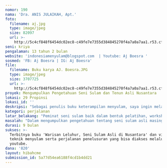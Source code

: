 ```yaml
---
nomor: 190
nama: 'Dra. ANIS JULAIKAH, Apt.'
foto:
  filename: aj.jpg
  type: image/jpeg
  size: 82097
  url: >-
    http://5c4cf848f6454dc02ec8-c49fe7e7355d384845270f4a7a0a7aa1.r53.cf2.rackcdn.com/4d94f317-5e1e-447e-a35c-dfbef773cdd7/aj.jpg
seni: kriya
pengalaman: 13 tahun 2 bulan
website: 'indonesiamenyulam@blogspot.com  | Youtube: Aj Boesra '
sosmed: 'FB: Aj Boesra | IG: Aj Boesra'
file:
  filename: Buku karya AJ. Boesra.JPG
  type: image/jpeg
  size: 3707725
  url: >-
    http://5c4cf848f6454dc02ec8-c49fe7e7355d384845270f4a7a0a7aa1.r53.cf2.rackcdn.com/81b662b8-a560-467c-a420-3a40d1dabe55/Buku%20karya%20AJ.%20Boesra.JPG
proyek: Mengumpulkan Pengetahuan Seni Sulam dan Tenun Asli Nusantara
lokasi: 29 Propinsi
lokasi_id: ''
deskripsi: "Sebagai penulis buku keterampilan menyulam, saya ingin melakukan penelusuran seni sulam warisan leluhur di nusantara meliputi sejarah, filosofi, jenis sulaman (teknik sulam) dan perkembangannya, yang akan menjadi tulisan dalam sebuah buku. Buku ini juga akan menampilkan teknik/cara pembuatan tusuk sulaman asli masing-masing daerah agar bisa dijadikan panduan bagi para penyulam untuk menjaga kelestariannya. Melihat arah perkembangan dunia mode busana, ada peluang sulam dikolaborasi/kompilasi dengan tenun nusantara, maka dalam perjalanan ini sekaligus menelusuri seni Tenun asli Nusantara. Metode yang akan digunakan adalah penelusuran, pengamatan, pengumpulan pengetahuan melalui wawancara dan diskusi.\r\n"
kategori: perjalanan
latar_belakang: "Peminat seni sulam baik dalam bentuk pelatihan, workshop maupun informasi melalui buku keterampilan dalam sepuluh tahun ini semakin meningkat. Namun informasi mengenai keragaman seni sulam asli yang diwariskan secara turun temurun di pelosok nusantara ini belumlah lengkap, bahkan belum banyak yang mengetahui bahwa seni sulam-seperti halnya seni tenun- mempunyai peranan yang tak kalah pentingnya dalam sejarah perjuangan bangsa serta memiliki filosofi yang terkadung dalam setiap detil sulaman. Di beberapa daerah, seni sulam berkembang menjadi suatu komoditi seni yang membanggakan sesuai dengan perkembangan peradaban bangsa, tapi beberapa daerah  lain seni sulam tidak berkembang bahkan berhenti tanpa ada generasi yang meneruskan. \r\n\r\nPerlu ada buku sejarah seni sulam nusantara yang mengenalkan bahwa bangsa dan negara ini memiliki kekayaan intelektual dan seni yang luar biasa -seni sulam- dan ini patut diketahui oleh generasi muda agar menumbuhkan cinta bangsa melalui seni dan budaya, kemudian mau melestarikannya dengan cara memahami ciri khas sulaman asli masing-masing daerah dan mempelajari tekniknya.\r\n"
masalah: "Dalam mengumpulkan pengetahuan tentang seni sulam asli masing-masing daerah, diperlukan perjalanan menelusuri pelosok nusantara untuk menggali informasi seni sulam serta teknik menyulam khasnya yang selama ini mungkin belum pernah diangkat dan tidak lestari, agar tidak punah dan menjadi sejarah belaka. \r\nProyek ini sebenarnya sudah dicetuskan sejak tahun 2009 bersama penerbit, namun karena terbatasnya biaya pembuatan buku -penerbit hanya menerima naskah dan foto untuk dicetak dan diterbitkan-\r\n maka proyek ini terhenti. "
durasi: 9 bulan
sukses: >-
  Terbitnya buku 'Warisan Leluhur, Seni Sulam Asli di Nusantara' dan video-video
  teknik menyulam serta perjalanan penelusuran yang bisa diakses melalui
  youtube.
dana: '820'
layout: hibahcme
submission_id: 5a77d54ea6188f4cd1b4dd21
---
```

